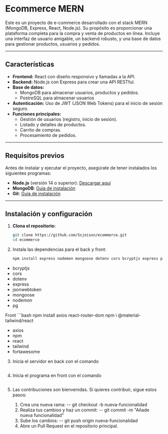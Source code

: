 # Ecommerce MERN

Este es un proyecto de e-commerce desarrollado con el stack MERN (MongoDB, Express, React, Node.js). Su propósito es proporcionar una plataforma completa para la compra y venta de productos en línea. Incluye una interfaz de usuario amigable, un backend robusto, y una base de datos para gestionar productos, usuarios y pedidos.

---

## Características

- **Frontend:** React con diseño responsivo y llamadas a la API.
- **Backend:** Node.js con Express para crear una API RESTful.
- **Base de datos:**
    - MongoDB para almacenar usuarios, productos y pedidos.
    - PostreSQL para almacenar usuarios
- **Autenticación:** Uso de JWT (JSON Web Tokens) para el inicio de sesión seguro.
- **Funciones principales:**
  - Gestión de usuarios (registro, inicio de sesión).
  - Listado y detalles de productos.
  - Carrito de compras.
  - Procesamiento de pedidos.

---

## Requisitos previos

Antes de instalar y ejecutar el proyecto, asegúrate de tener instalados los siguientes programas:

- **Node.js** (versión 14 o superior): [Descargar aquí](https://nodejs.org/)
- **MongoDB**: [Guía de instalación](https://www.mongodb.com/docs/manual/installation/)
- **Git**: [Guía de instalación](https://git-scm.com/book/en/v2/Getting-Started-Installing-Git)

---

## Instalación y configuración

1. **Clona el repositorio:**
   ```bash
   git clone https://github.com/Ssjeison/ecommerce.git
   cd ecommerce

2. Instala las dependencias para el back y front:
   ``` bash
   npm install express nodemon mongoose dotenv cors bcryptjs express pg

- bcryptjs
- cors
- dotenv
- express
- jsonwebtoken
- mongoose
- nodemon
- pg
  
Front
    ```bash
        npm install axios react-router-dom npm i @material-tailwind/react

- axios
- npm
- react
- tailwind
- fortawesome
    
3. Inicia el servidor en back con el comando
   ```bash npx nodemon servidor.js

4. Inicia el programa en front con el comando
   ```bash npm start

5. Las contribuciones son bienvenidas. Si quieres contribuir, sigue estos pasos:
    
    1. Crea una nueva rama:
        -- git checkout -b nueva-funcionalidad
    2. Realiza tus cambios y haz un commit:
        -- git commit -m "Añade nueva funcionalidad"
    3. Sube los cambios:
        -- git push origin nueva-funcionalidad
    4. Abre un Pull Request en el repositorio principal.

